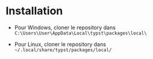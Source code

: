 # Installation

- Pour Windows, cloner le repository dans `C:\Users\User\AppData\Local\typst\packages\local\`

- Pour Linux, cloner le repository dans `~/.local/share/typst/packages/local/`
